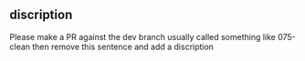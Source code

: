 ## discription
Please make a PR against the dev branch usually called something like 075-clean then remove this sentence and add a discription
